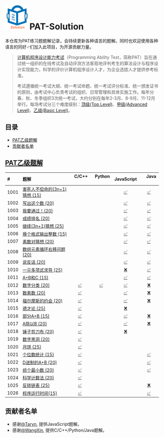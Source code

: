 # <img src="./src/res/img/logo.gif" alt="PAT-Solution" width="80" height="80" align="bottom"/>PAT-Solution
本仓库为PAT练习题题解记录，会持续更新各种语言的题解。同时也欢迎使用各种语言的同好♂们加入此项目，为开源贡献力量。

> [计算机程序设计能力考试](https://www.patest.cn/)（Programming Ability Test，简称PAT）旨在通过统一组织的在线考试及自动评测方法客观地评判考生的算法设计与程序设计实现能力，科学的评价计算机程序设计人才，为企业选拔人才提供参考标准。
>
> 考试遵循统一考试大纲、统一考试命题、统一考试评分标准、统一颁发证书的原则，由考试中心负责考试的组织、日常管理和具体实施工作。每年分春、秋、冬季组织3次统一考试，大约分别在每年2-3月、8-9月、11-12月举行。每场考试分三个难度级别：[顶级(Top Level)](https://www.patest.cn/contests/pat-t-practise)、[甲级(Advanced Level)](https://www.patest.cn/contests/pat-a-practise)、[乙级(Basic Level)](https://www.patest.cn/contests/pat-b-practise)。

## 目录
- [PAT乙级题解](#PAT乙级题解)
- [贡献者名单](#贡献者名单)

## [PAT乙级题解](https://www.patest.cn/contests/pat-b-practise)
| #    | 题解                         |    C/C++    |    Python    |  JavaScript  |      Java      |
| :--- | :--------------------------- | :---------: | :----------: | :----------: | :------------: |
| 1001 | [害死人不偿命的(3n+1)猜想 (15)][1001] |             |              | [✅][1001-js] | [✅][1001-java] |
| 1002 | [写出这个数 (20)][1002]           |             |              | [✅][1002-js] | [✅][1002-java] |
| 1003 | [我要通过！(20)][1003]            |             |              | [✅][1003-js] | [✅][1003-java] |
| 1004 | [成绩排名 (20)][1004]            |             |              | [✅][1004-js] | [✅][1004-java] |
| 1005 | [继续(3n+1)猜想 (25)][1005]      |             |              | [✅][1005-js] | [✅][1005-java] |
| 1006 | [换个格式输出整数 (15)][1006]        |             |              | [✅][1006-js] | [✅][1006-java] |
| 1007 | [素数对猜想 (20)][1007]           |             |              | [✅][1007-js] | [✅][1007-java] |
| 1008 | [数组元素循环右移问题 (20)][1008]      |             |              | [✅][1008-js] | [✅][1008-java] |
| 1009 | [说反话 (20)][1009]             |             |              | [✅][1009-js] | [✅][1009-java] |
| 1010 | [一元多项式求导 (25)][1010]         |             |              | [❌][1010-js] | [✅][1010-java] |
| 1011 | [A+B和C (15)][1011]           |             |              | [✅][1011-js] | [✅][1011-java] |
| 1012 | [数字分类 (20)][1012]            | [✅][1012-c] | [✅][1012-py] | [✅][1012-js] | [❌][1012-java] |
| 1013 | [数素数 (20)][1013]             | [✅][1013-c] |              | [✅][1013-js] | [❌][1013-java] |
| 1014 | [福尔摩斯的约会 (20)][1014]         | [✅][1014-c] |              | [✅][1014-js] | [❌][1014-java] |
| 1015 | [德才论 (25)][1015]             | [✅][1015-c] |              | [❌][1015-js] |                |
| 1016 | [部分A+B (15)][1016]           | [✅][1016-c] |              | [✅][1016-js] | [❌][1016-java] |
| 1017 | [A除以B (20)][1017]            | [✅][1017-c] |              | [✅][1017-js] | [❌][1017-java] |
| 1018 | [锤子剪刀布 (20)][1018]           | [✅][1018-c] |              | [❌][1018-js] |                |
| 1019 | [数字黑洞 (20)][1019]           | [✅][1019-c] |              |                |                |
| 1020 | [月饼 (25)][1020]             | [✅][1020-c] |              |                |                |
| 1021 | [个位数统计 (15)][1021]         | [✅][1021-c] |              |                | [✅][1021-java]  |
| 1022 | [D进制的A+B (20)][1022]         | [✅][1022-c] |              |                | [✅][1022-java]  |
| 1023 | [组个最小数 (20)][1023]         | [✅][1023-c] |              |                | [✅][1023-java]  |
| 1024 | [科学计数法 (20)][1024]         | [✅][1024-c] |              |                |                  |
| 1025 | [反转链表 (25)][1025]          | [✅][1025-c] |              |                 |  [❌][1025-java]  |
| 1026 | [程序运行时间(15)][1026]        | [✅][1026-c] |              |                 |  [✅][1026-java]  |
 
## 贡献者名单
- 感谢[@Taryn](https://github.com/taryn2016), 提供JavaScript题解。
- 感谢[@WangXin](https://github.com/relish-wang), 提供C/C++/Python/Java题解。

[logo]: ./res/img/logo.gif

[1001]: ./tips/1001/README.md
[1002]: ./tips/1002/README.md
[1003]: ./tips/1003/README.md
[1004]: ./tips/1004/README.md
[1005]: ./tips/1005/README.md
[1006]: ./tips/1006/README.md
[1007]: ./tips/1007/README.md
[1008]: ./tips/1008/README.md
[1009]: ./tips/1009/README.md
[1010]: ./tips/1010/README.md
[1011]: ./tips/1011/README.md
[1012]: ./tips/1012/README.md
[1013]: ./tips/1013/README.md
[1014]: ./tips/1014/README.md
[1015]: ./tips/1015/README.md
[1016]: ./tips/1016/README.md
[1017]: ./tips/1017/README.md
[1018]: ./tips/1018/README.md
[1019]: ./tips/1019/README.md
[1020]: ./tips/1020/README.md
[1021]: ./tips/1021/README.md
[1022]: ./tips/1022/README.md
[1023]: ./tips/1023/README.md
[1024]: ./tips/1024/README.md
[1025]: ./tips/1025/README.md
[1026]: ./tips/1026/README.md

[1012-c]: ./src/basic/_1012/1012.c
[1013-c]: ./src/basic/_1013/1013.cpp
[1014-c]: ./src/basic/_1014/1014.c
[1015-c]: ./src/basic/_1015/1015.cpp
[1016-c]: ./src/basic/_1016/1016.c
[1017-c]: ./src/basic/_1017/1017.c
[1018-c]: ./src/basic/_1018/1018.c
[1019-c]: ./src/basic/_1019/1019.cpp
[1020-c]: ./src/basic/_1020/1020.cpp
[1021-c]: ./src/basic/_1021/1021.cpp
[1022-c]: ./src/basic/_1022/1022.cpp
[1023-c]: ./src/basic/_1023/1023.cpp
[1024-c]: ./src/basic/_1024/1024.cpp
[1025-c]: ./src/basic/_1025/1025.cpp
[1026-c]: ./src/basic/_1026/1026.c

[1012-py]: ./src/basic/_1012/1012.py

[1001-js]: ./src/basic/_1001/1001.js
[1002-js]: ./src/basic/_1002/1002.js
[1003-js]: ./src/basic/_1003/1003.js
[1004-js]: ./src/basic/_1004/1004.js
[1005-js]: ./src/basic/_1005/1005.js
[1006-js]: ./src/basic/_1006/1006.js
[1007-js]: ./src/basic/_1007/1007.js
[1008-js]: ./src/basic/_1008/1008.js
[1009-js]: ./src/basic/_1009/1009.js
[1010-js]: ./src/basic/_1010/1010.js
[1011-js]: ./src/basic/_1011/1011.js
[1012-js]: ./src/basic/_1012/1012.js
[1013-js]: ./src/basic/_1013/1013.js
[1014-js]: ./src/basic/_1014/1014.js
[1015-js]: ./src/basic/_1015/1015.js
[1016-js]: ./src/basic/_1016/1016.js
[1017-js]: ./src/basic/_1017/1017.js
[1018-js]: ./src/basic/_1018/1018.js

[1001-java]: ./src/basic/_1001/Main.java
[1002-java]: ./src/basic/_1002/Main.java
[1003-java]: ./src/basic/_1003/Main.java
[1004-java]: ./src/basic/_1004/Main.java
[1005-java]: ./src/basic/_1005/Main.java
[1006-java]: ./src/basic/_1006/Main.java
[1007-java]: ./src/basic/_1007/Main.java
[1008-java]: ./src/basic/_1008/Main.java
[1009-java]: ./src/basic/_1009/Main.java
[1010-java]: ./src/basic/_1010/Main.java
[1011-java]: ./src/basic/_1011/Main.java
[1012-java]: ./src/basic/_1012/Main.java
[1013-java]: ./src/basic/_1013/Main.java
[1014-java]: ./src/basic/_1014/Main.java
[1016-java]: ./src/basic/_1016/Main.java
[1017-java]: ./src/basic/_1017/Main.java
[1021-java]: ./src/basic/_1021/Main.java
[1022-java]: ./src/basic/_1022/Main.java
[1023-java]: ./src/basic/_1023/Main.java
[1025-java]: ./src/basic/_1025/Main.java
[1026-java]: ./src/basic/_1026/Main.java
